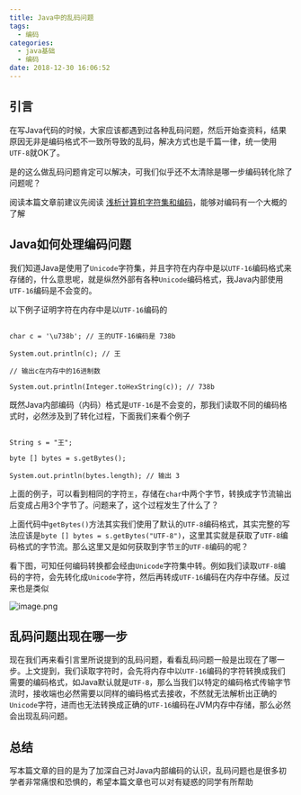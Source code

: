 ```yaml
---
title: Java中的乱码问题
tags:
  - 编码
categories:
  - java基础
  - 编码
date: 2018-12-30 16:06:52
---
```



## 引言

在写Java代码的时候，大家应该都遇到过各种乱码问题，然后开始查资料，结果原因无非是编码格式不一致所导致的乱码，解决方式也是千篇一律，统一使用`UTF-8`就OK了。

是的这么做乱码问题肯定可以解决，可我们似乎还不太清除是哪一步编码转化除了问题呢？

阅读本篇文章前建议先阅读 [浅析计算机字符集和编码](https://www.jianshu.com/p/c05a6e139d89)，能够对编码有一个大概的了解

## Java如何处理编码问题

我们知道Java是使用了`Unicode`字符集，并且字符在内存中是以`UTF-16`编码格式来存储的，什么意思呢，就是纵然外部有各种`Unicode`编码格式，我Java内部使用`UTF-16`编码是不会变的。

以下例子证明字符在内存中是以`UTF-16`编码的

```

char c = '\u738b'; // 王的UTF-16编码是 738b

System.out.println(c); // 王

// 输出c在内存中的16进制数

System.out.println(Integer.toHexString(c)); // 738b

```

既然Java内部编码（内码）格式是`UTF-16`是不会变的，那我们读取不同的编码格式时，必然涉及到了转化过程，下面我们来看个例子

```

String s = "王";

byte [] bytes = s.getBytes();

System.out.println(bytes.length); // 输出 3

```

上面的例子，可以看到相同的字符`王`，存储在`char`中两个字节，转换成字节流输出后变成占用3个字节了。问题来了，这个过程发生了什么了？

上面代码中`getBytes()`方法其实我们使用了默认的`UTF-8`编码格式，其实完整的写法应该是`byte [] bytes = s.getBytes("UTF-8")`，这里其实就是获取了`UTF-8`编码格式的字节流。那么这里又是如何获取到字节`王`的`UTF-8`编码的呢？

看下图，可知任何编码转换都会经由`Unicode`字符集中转。例如我们读取`UTF-8`编码的字符，会先转化成`Unicode`字符，然后再转成`UTF-16`编码在内存中存储。反过来也是类似

![image.png](https://upload-images.jianshu.io/upload_images/2717496-4400037665660f6a.png?imageMogr2/auto-orient/strip%7CimageView2/2/w/1240)


## 乱码问题出现在哪一步

现在我们再来看引言里所说提到的乱码问题，看看乱码问题一般是出现在了哪一步。上文提到，我们读取字符时，会先将内存中以`UTF-16`编码的字符转换成我们需要的编码格式，如Java默认就是`UTF-8`，那么当我们以特定的编码格式传输字节流时，接收端也必然需要以同样的编码格式去接收，不然就无法解析出正确的`Unicode`字符，进而也无法转换成正确的`UTF-16`编码在JVM内存中存储，那么必然会出现乱码问题。

## 总结

写本篇文章的目的是为了加深自己对Java内部编码的认识，乱码问题也是很多初学者非常痛恨和恐惧的，希望本篇文章也可以对有疑惑的同学有所帮助

